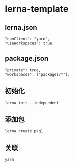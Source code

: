 # lerna-template

## lerna.json

```
"npmClient": "yarn",
"useWorkspaces": true
```

## package.json

```
"private": true,
"workspaces": ["packages/*"],
```

## 初始化

``` 
lerna init --independent

```

## 添加包

```
lerna create pkg1
```

## 关联

```
yarn
```
